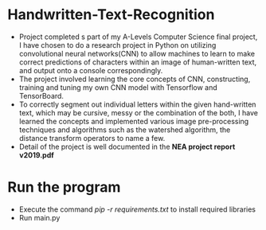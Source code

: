 # Handwritten-Text-Recognition
- Project completed s part of my A-Levels Computer Science final project, I have chosen to do a research project in Python on utilizing convolutional neural networks(CNN) to allow machines to learn to make correct predictions of characters within an image of human-written text, and output onto a console correspondingly. 
- The project involved learning the core concepts of CNN, constructing, training and tuning my own CNN model with Tensorflow and TensorBoard. 
- To correctly segment out individual letters within the given hand-written text, which may be cursive, messy or the combination of the both, I have learned the concepts and implemented various image pre-processing techniques and algorithms such as the watershed algorithm, the distance transform operators to name a few.
- Detail of the project is well documented in the **NEA project report v2019.pdf**

# Run the program
- Execute the command *pip -r requirements.txt* to install required libraries
- Run main.py
